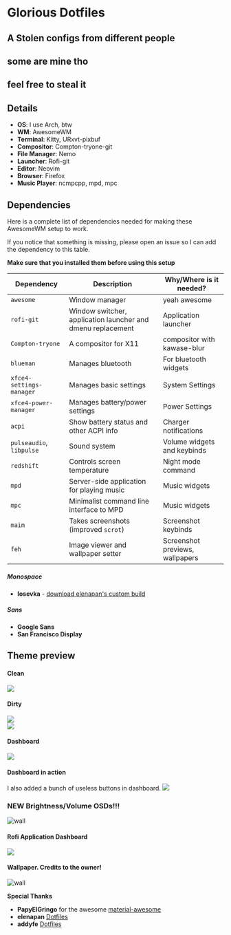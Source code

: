 
# Glorious Dotfiles
## A Stolen configs from different people
## **some are mine tho**
## **feel free to steal it**  

## Details
+ **OS**: I use Arch, btw
+ **WM**: AwesomeWM
+ **Terminal**: Kitty, URxvt-pixbuf
+ **Compositor**: Compton-tryone-git
+ **File Manager**: Nemo
+ **Launcher**: Rofi-git
+ **Editor**: Neovim
+ **Browser**: Firefox
+ **Music Player**: ncmpcpp, mpd, mpc



## Dependencies
Here is a complete list of dependencies needed for making these AwesomeWM setup to work.

If you notice that something is missing, please open an issue so I can add the dependency to this table.

**Make sure that you installed them before using this setup**  

| Dependency | Description | Why/Where is it needed? |
| --- | --- | --- |
| `awesome` | Window manager | yeah awesome |
| `rofi-git` | Window switcher, application launcher and dmenu replacement | Application launcher |
| `Compton-tryone` | A compositor for X11 | compositor with kawase-blur |
| `blueman` | Manages bluetooth | For bluetooth widgets |
| `xfce4-settings-manager` | Manages basic settings | System Settings |
| `xfce4-power-manager` | Manages battery/power settings | Power Settings |
| `acpi` | Show battery status and other ACPI info | Charger notifications |
| `pulseaudio`, `libpulse` | Sound system | Volume widgets and keybinds |
| `redshift` | Controls screen temperature | Night mode command |
| `mpd` | Server-side application for playing music | Music widgets |
| `mpc` | Minimalist command line interface to MPD | Music widgets |
| `maim` | Takes screenshots (improved `scrot`) | Screenshot keybinds |
| `feh` | Image viewer and wallpaper setter | Screenshot previews, wallpapers |



##### Monospace
+ **Iosevka** - [download elenapan's custom build](https://github.com/elenapan/dotfiles/)


##### Sans
+ **Google Sans**
+ **San Francisco Display**


## Theme preview  
#### Clean
![](https://github.com/ilovecookieee/Glorious-Dotfiles/blob/master/desktop.png)    
#### Dirty
![](https://github.com/ilovecookieee/Glorious-Dotfiles/blob/master/dirty.png)  
![](https://github.com/ilovecookieee/Glorious-Dotfiles/blob/master/dirty2.png)  
#### Dashboard
![](https://github.com/ilovecookieee/Glorious-Dotfiles/blob/master/dashboard.png)    
#### Dashboard in action
I also added a bunch of useless buttons in dashboard.
![](https://github.com/ilovecookieee/Glorious-Dotfiles/blob/master/dashboardinaction.gif)  
### **NEW** Brightness/Volume OSDs!!!
![wall](https://github.com/ilovecookieee/Glorious-Dotfiles/blob/master/OSDs.gif)  
#### Rofi Application Dashboard
![](https://github.com/ilovecookieee/Glorious-Dotfiles/blob/master/application-dashboard.png)
#### Wallpaper. Credits to the owner!
![wall](https://github.com/ilovecookieee/Glorious-Dotfiles/blob/master/wallpaper.jpg)  


**Special Thanks**
+ **PapyElGringo** for the awesome [material-awesome](https://github.com/PapyElGringo/material-awesome)
+ **elenapan** [Dotfiles](https://github.com/elenapan/dotfiles)
+ **addyfe** [Dotfiles](https://github.com/addy-dclxvi/almighty-dotfiles)
